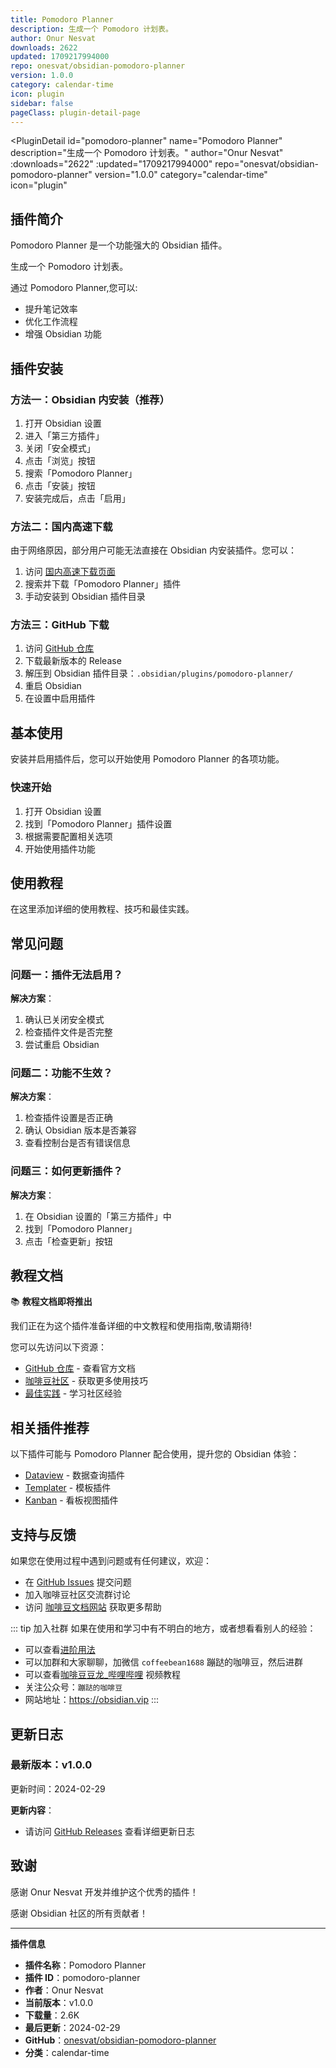 ```yaml
---
title: Pomodoro Planner
description: 生成一个 Pomodoro 计划表。
author: Onur Nesvat
downloads: 2622
updated: 1709217994000
repo: onesvat/obsidian-pomodoro-planner
version: 1.0.0
category: calendar-time
icon: plugin
sidebar: false
pageClass: plugin-detail-page
---
```


<PluginDetail
  id="pomodoro-planner"
  name="Pomodoro Planner"
  description="生成一个 Pomodoro 计划表。"
  author="Onur Nesvat"
  :downloads="2622"
  :updated="1709217994000"
  repo="onesvat/obsidian-pomodoro-planner"
  version="1.0.0"
  category="calendar-time"
  icon="plugin"
>

<!-- AUTO_GENERATED_START -->
## 插件简介

Pomodoro Planner 是一个功能强大的 Obsidian 插件。

生成一个 Pomodoro 计划表。

通过 Pomodoro Planner,您可以:

- 提升笔记效率
- 优化工作流程
- 增强 Obsidian 功能

<!-- AUTO_GENERATED_END -->

<!-- AUTO_GENERATED_START -->
## 插件安装

### 方法一：Obsidian 内安装（推荐）

1. 打开 Obsidian 设置
2. 进入「第三方插件」
3. 关闭「安全模式」
4. 点击「浏览」按钮
5. 搜索「Pomodoro Planner」
6. 点击「安装」按钮
7. 安装完成后，点击「启用」

### 方法二：国内高速下载

由于网络原因，部分用户可能无法直接在 Obsidian 内安装插件。您可以：

1. 访问 [国内高速下载页面](/zh/documentation/obsidian-plugins-download.html)
2. 搜索并下载「Pomodoro Planner」插件
3. 手动安装到 Obsidian 插件目录

### 方法三：GitHub 下载

1. 访问 [GitHub 仓库](https://github.com/onesvat/obsidian-pomodoro-planner)
2. 下载最新版本的 Release
3. 解压到 Obsidian 插件目录：`.obsidian/plugins/pomodoro-planner/`
4. 重启 Obsidian
5. 在设置中启用插件

## 基本使用

安装并启用插件后，您可以开始使用 Pomodoro Planner 的各项功能。

### 快速开始

1. 打开 Obsidian 设置
2. 找到「Pomodoro Planner」插件设置
3. 根据需要配置相关选项
4. 开始使用插件功能

<!-- AUTO_GENERATED_END -->

<!-- CUSTOM_CONTENT_START:tutorial -->
## 使用教程

在这里添加详细的使用教程、技巧和最佳实践。

<!-- CUSTOM_CONTENT_END:tutorial -->

<!-- SHARED_CONTENT_START -->
## 常见问题

### 问题一：插件无法启用？

**解决方案**：
1. 确认已关闭安全模式
2. 检查插件文件是否完整
3. 尝试重启 Obsidian

### 问题二：功能不生效？

**解决方案**：
1. 检查插件设置是否正确
2. 确认 Obsidian 版本是否兼容
3. 查看控制台是否有错误信息

### 问题三：如何更新插件？

**解决方案**：
1. 在 Obsidian 设置的「第三方插件」中
2. 找到「Pomodoro Planner」
3. 点击「检查更新」按钮

## 教程文档

📚 **教程文档即将推出**

我们正在为这个插件准备详细的中文教程和使用指南,敬请期待!

您可以先访问以下资源：
- [GitHub 仓库](https://github.com/onesvat/obsidian-pomodoro-planner) - 查看官方文档
- [咖啡豆社区](/zh/bases/) - 获取更多使用技巧
- [最佳实践](/zh/best-practices/) - 学习社区经验

## 相关插件推荐

以下插件可能与 Pomodoro Planner 配合使用，提升您的 Obsidian 体验：

- [Dataview](/zh/plugins/dataview.html) - 数据查询插件
- [Templater](/zh/plugins/templater-obsidian.html) - 模板插件
- [Kanban](/zh/plugins/obsidian-kanban.html) - 看板视图插件

## 支持与反馈

如果您在使用过程中遇到问题或有任何建议，欢迎：

- 在 [GitHub Issues](https://github.com/onesvat/obsidian-pomodoro-planner/issues) 提交问题
- 加入咖啡豆社区交流群讨论
- 访问 [咖啡豆文档网站](https://obsidian.vip) 获取更多帮助

::: tip 加入社群
如果在使用和学习中有不明白的地方，或者想看看别人的经验：
- 可以查看[进阶用法](/zh/advanced)
- 可以加群和大家聊聊，加微信 `coffeebean1688` 蹦跶的咖啡豆，然后进群
- 可以查看[咖啡豆豆龙_哔哩哔哩](https://space.bilibili.com/618777356) 视频教程
- 关注公众号：`蹦跶的咖啡豆`
- 网站地址：https://obsidian.vip
:::
<!-- SHARED_CONTENT_END -->

<!-- AUTO_GENERATED_START -->
## 更新日志

### 最新版本：v1.0.0

更新时间：2024-02-29

**更新内容**：
- 请访问 [GitHub Releases](https://github.com/onesvat/obsidian-pomodoro-planner/releases) 查看详细更新日志

## 致谢

感谢 Onur Nesvat 开发并维护这个优秀的插件！

感谢 Obsidian 社区的所有贡献者！

---

**插件信息**
- **插件名称**：Pomodoro Planner
- **插件 ID**：pomodoro-planner
- **作者**：Onur Nesvat
- **当前版本**：v1.0.0
- **下载量**：2.6K
- **最后更新**：2024-02-29
- **GitHub**：[onesvat/obsidian-pomodoro-planner](https://github.com/onesvat/obsidian-pomodoro-planner)
- **分类**：calendar-time
<!-- AUTO_GENERATED_END -->

</PluginDetail>

